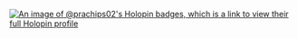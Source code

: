 [![An image of @prachips02's Holopin badges, which is a link to view their full Holopin profile](https://holopin.me/prachips02)](https://holopin.io/@prachips02)

